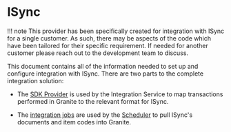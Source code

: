 # ISync

!!! note
    This provider has been specifically created for integration with ISync for a single customer. As such, there may be aspects of the code which have been tailored for their specific requirement. If needed for another customer please reach out to the development team to discuss. 

This document contains all of the information needed to set up and configure integration with ISync.
There are two parts to the complete integration solution:

- The [SDK Provider](sdk-provider.md) is used by the Integration Service to map transactions performed in Granite to the relevant format for ISync.

- The [integration jobs](integration-jobs.md) are used by the [Scheduler](../../scheduler/manual.md) to pull ISync's documents and item codes into Granite.